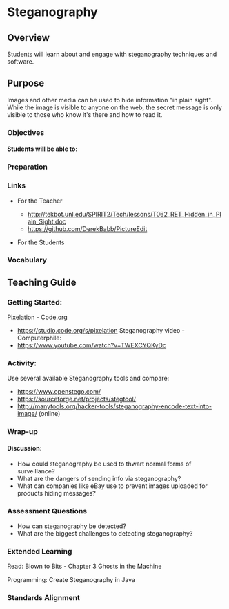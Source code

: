 # Steganography

## Overview
Students will learn about and engage with steganography techniques and software.

## Purpose
Images and other media can be used to hide information "in plain sight".  While the image is visible to anyone on the web, the secret message is only visible to those who know it's there and how to read it.

### Objectives
#### Students will be able to:

### Preparation

### Links
- For the Teacher
	- http://tekbot.unl.edu/SPIRIT2/Tech/lessons/T062_RET_Hidden_in_Plain_Sight.doc
	- https://github.com/DerekBabb/PictureEdit

- For the Students

### Vocabulary

## Teaching Guide
### Getting Started:
Pixelation - Code.org
- https://studio.code.org/s/pixelation
Steganography video - Computerphile:
- https://www.youtube.com/watch?v=TWEXCYQKyDc

### Activity:
Use several available Steganography tools and compare:
- https://www.openstego.com/
- https://sourceforge.net/projects/stegtool/
- http://manytools.org/hacker-tools/steganography-encode-text-into-image/ (online)

### Wrap-up
#### Discussion:
- How could steganography be used to thwart normal forms of surveillance?
- What are the dangers of sending info via steganography?
- What can companies like eBay use to prevent images uploaded for products hiding messages?

### Assessment Questions
- How can steganography be detected?
- What are the biggest challenges to detecting steganography?

### Extended Learning
Read: Blown to Bits - Chapter 3
Ghosts in the Machine

Programming: Create Steganography in Java

### Standards Alignment
